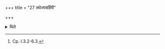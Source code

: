 +++
title = "27 तथेध्माबर्हिषी"

+++

<details><summary>थिते</summary>

27. Similarly (they bring) the fuel and sacred grass[^1] (separately).  

[^1]: Cp. I.3.2-6.3.
</details>
